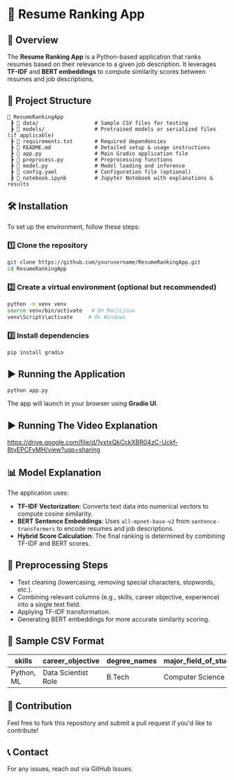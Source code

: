 # 📌 Resume Ranking App

## 🚀 Overview
The **Resume Ranking App** is a Python-based application that ranks resumes based on their relevance to a given job description. It leverages **TF-IDF** and **BERT embeddings** to compute similarity scores between resumes and job descriptions.

## 📂 Project Structure
```
📂 ResumeRankingApp
 ┣ 📂 data/                  # Sample CSV files for testing
 ┣ 📂 models/                # Pretrained models or serialized files (if applicable)
 ┣ 📜 requirements.txt       # Required dependencies
 ┣ 📜 README.md              # Detailed setup & usage instructions
 ┣ 📜 app.py                 # Main Gradio application file
 ┣ 📜 preprocess.py          # Preprocessing functions
 ┣ 📜 model.py               # Model loading and inference
 ┣ 📜 config.yaml            # Configuration file (optional)
 ┣ 📜 notebook.ipynb         # Jupyter Notebook with explanations & results
```

## 🛠️ Installation
To set up the environment, follow these steps:

### 1️⃣ Clone the repository
```bash
git clone https://github.com/yourusername/ResumeRankingApp.git
cd ResumeRankingApp
```

### 2️⃣ Create a virtual environment (optional but recommended)
```bash
python -m venv venv
source venv/bin/activate   # On Mac/Linux
venv\Scripts\activate     # On Windows
```

### 3️⃣ Install dependencies
```bash
pip install gradio
```

## ▶️ Running the Application
```bash
python app.py
```
The app will launch in your browser using **Gradio UI**.

## ▶️ Running The Video Explanation

https://drive.google.com/file/d/1yxtxQkCckXBR04zC-Uckf-8tvEPCFyMH/view?usp=sharing

## 📊 Model Explanation
The application uses:
- **TF-IDF Vectorization**: Converts text data into numerical vectors to compute cosine similarity.
- **BERT Sentence Embeddings**: Uses `all-mpnet-base-v2` from `sentence-transformers` to encode resumes and job descriptions.
- **Hybrid Score Calculation**: The final ranking is determined by combining TF-IDF and BERT scores.

## 🔄 Preprocessing Steps
- Text cleaning (lowercasing, removing special characters, stopwords, etc.).
- Combining relevant columns (e.g., skills, career objective, experience) into a single text field.
- Applying TF-IDF transformation.
- Generating BERT embeddings for more accurate similarity scoring.

## 📎 Sample CSV Format
| skills | career_objective | degree_names | major_field_of_studies | positions | responsibilities |
|--------|-----------------|--------------|------------------------|-----------|------------------|
| Python, ML | Data Scientist Role | B.Tech | Computer Science | Developer | AI Model Training |

## 📌 Contribution
Feel free to fork this repository and submit a pull request if you'd like to contribute!

## 📞 Contact
For any issues, reach out via GitHub Issues.


